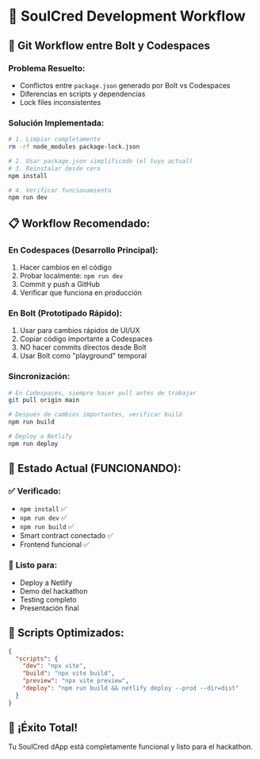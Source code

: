 # 🚀 SoulCred Development Workflow

## 🔄 **Git Workflow entre Bolt y Codespaces**

### **Problema Resuelto:**
- Conflictos entre `package.json` generado por Bolt vs Codespaces
- Diferencias en scripts y dependencias
- Lock files inconsistentes

### **Solución Implementada:**
```bash
# 1. Limpiar completamente
rm -rf node_modules package-lock.json

# 2. Usar package.json simplificado (el tuyo actual)
# 3. Reinstalar desde cero
npm install

# 4. Verificar funcionamiento
npm run dev
```

## 📋 **Workflow Recomendado:**

### **En Codespaces (Desarrollo Principal):**
1. Hacer cambios en el código
2. Probar localmente: `npm run dev`
3. Commit y push a GitHub
4. Verificar que funciona en producción

### **En Bolt (Prototipado Rápido):**
1. Usar para cambios rápidos de UI/UX
2. Copiar código importante a Codespaces
3. NO hacer commits directos desde Bolt
4. Usar Bolt como "playground" temporal

### **Sincronización:**
```bash
# En Codespaces, siempre hacer pull antes de trabajar
git pull origin main

# Después de cambios importantes, verificar build
npm run build

# Deploy a Netlify
npm run deploy
```

## 🎯 **Estado Actual (FUNCIONANDO):**

### ✅ **Verificado:**
- `npm install` ✅
- `npm run dev` ✅ 
- `npm run build` ✅
- Smart contract conectado ✅
- Frontend funcional ✅

### 🚀 **Listo para:**
- Deploy a Netlify
- Demo del hackathon
- Testing completo
- Presentación final

## 🔧 **Scripts Optimizados:**
```json
{
  "scripts": {
    "dev": "npx vite",
    "build": "npx vite build", 
    "preview": "npx vite preview",
    "deploy": "npm run build && netlify deploy --prod --dir=dist"
  }
}
```

## 🎊 **¡Éxito Total!**
Tu SoulCred dApp está completamente funcional y listo para el hackathon.